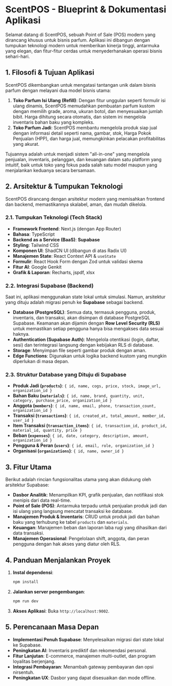 # ScentPOS - Blueprint & Dokumentasi Aplikasi

Selamat datang di ScentPOS, sebuah Point of Sale (POS) modern yang dirancang khusus untuk bisnis parfum. Aplikasi ini dibangun dengan tumpukan teknologi modern untuk memberikan kinerja tinggi, antarmuka yang elegan, dan fitur-fitur cerdas untuk menyederhanakan operasi bisnis sehari-hari.

## 1. Filosofi & Tujuan Aplikasi

ScentPOS dikembangkan untuk mengatasi tantangan unik dalam bisnis parfum dengan melayani dua model bisnis utama:

1.  **Toko Parfum Isi Ulang (Refill)**: Dengan fitur unggulan seperti formulir isi ulang dinamis, ScentPOS memudahkan pembuatan parfum kustom dengan memilih grade, aroma, ukuran botol, dan menyesuaikan jumlah bibit. Harga dihitung secara otomatis, dan sistem ini mengelola inventaris bahan baku yang kompleks.
2.  **Toko Parfum Jadi**: ScentPOS membantu mengelola produk siap jual dengan informasi detail seperti nama, gambar, stok, Harga Pokok Penjualan (HPP), dan harga jual, memungkinkan pelacakan profitabilitas yang akurat.

Tujuannya adalah untuk menjadi sistem "all-in-one" yang mengelola penjualan, inventaris, pelanggan, dan keuangan dalam satu platform yang intuitif, baik untuk toko yang fokus pada salah satu model maupun yang menjalankan keduanya secara bersamaan.

## 2. Arsitektur & Tumpukan Teknologi

ScentPOS dirancang dengan arsitektur modern yang memisahkan frontend dan backend, memastikannya skalabel, aman, dan mudah dikelola.

### 2.1. Tumpukan Teknologi (Tech Stack)
-   **Framework Frontend**: Next.js (dengan App Router)
-   **Bahasa**: TypeScript
-   **Backend as a Service (BaaS)**: **Supabase**
-   **Styling**: Tailwind CSS
-   **Komponen UI**: ShadCN UI (dibangun di atas Radix UI)
-   **Manajemen State**: React Context API & `useState`
-   **Formulir**: React Hook Form dengan Zod untuk validasi skema
-   **Fitur AI**: Google Genkit
-   **Grafik & Laporan**: Recharts, jspdf, xlsx

### 2.2. Integrasi Supabase (Backend)

Saat ini, aplikasi menggunakan state lokal untuk simulasi. Namun, arsitektur yang dituju adalah migrasi penuh ke **Supabase** sebagai backend.

-   **Database (PostgreSQL)**: Semua data, termasuk pengguna, produk, inventaris, dan transaksi, akan disimpan di database PostgreSQL Supabase. Keamanan akan dijamin dengan **Row Level Security (RLS)** untuk memastikan setiap pengguna hanya bisa mengakses data sesuai haknya.
-   **Authentication (Supabase Auth)**: Mengelola otentikasi (login, daftar, sesi) dan terintegrasi langsung dengan kebijakan RLS di database.
-   **Storage**: Menyimpan file seperti gambar produk dengan aman.
-   **Edge Functions**: Digunakan untuk logika backend kustom yang mungkin diperlukan di masa depan.

### 2.3. Struktur Database yang Dituju di Supabase

-   **Produk Jadi (`products`)**: `{ id, name, cogs, price, stock, image_url, organization_id }`
-   **Bahan Baku (`materials`)**: `{ id, name, brand, quantity, unit, category, purchase_price, organization_id }`
-   **Anggota (`members`)**: `{ id, name, email, phone, transaction_count, organization_id }`
-   **Transaksi (`transactions`)**: `{ id, created_at, total_amount, member_id, user_id }`
-   **Item Transaksi (`transaction_items`)**: `{ id, transaction_id, product_id, material_id, quantity, price }`
-   **Beban (`expenses`)**: `{ id, date, category, description, amount, organization_id }`
-   **Pengguna & Peran (`users`)**: `{ id, email, role, organization_id }`
-   **Organisasi (`organizations`)**: `{ id, name, owner_id }`

## 3. Fitur Utama

Berikut adalah rincian fungsionalitas utama yang akan didukung oleh arsitektur Supabase:

- **Dasbor Analitik**: Menampilkan KPI, grafik penjualan, dan notifikasi stok menipis dari data real-time.
- **Point of Sale (POS)**: Antarmuka terpadu untuk penjualan produk jadi dan isi ulang yang langsung mencatat transaksi ke database.
- **Manajemen Produk & Inventaris**: CRUD untuk produk jadi dan bahan baku yang terhubung ke tabel `products` dan `materials`.
- **Keuangan**: Manajemen beban dan laporan laba rugi yang dihasilkan dari data transaksi.
- **Manajemen Operasional**: Pengelolaan shift, anggota, dan peran pengguna dengan hak akses yang diatur oleh RLS.

## 4. Panduan Menjalankan Proyek

1.  **Instal dependensi**:
    ```bash
    npm install
    ```
2.  **Jalankan server pengembangan**:
    ```bash
    npm run dev
    ```
3.  **Akses Aplikasi**: Buka `http://localhost:9002`.

## 5. Perencanaan Masa Depan

- **Implementasi Penuh Supabase**: Menyelesaikan migrasi dari state lokal ke Supabase.
- **Peningkatan AI**: Inventaris prediktif dan rekomendasi personal.
- **Fitur Lanjutan**: E-commerce, manajemen multi-outlet, dan program loyalitas berjenjang.
- **Integrasi Pembayaran**: Menambah gateway pembayaran dan opsi nirsentuh.
- **Peningkatan UX**: Dasbor yang dapat disesuaikan dan mode offline.
